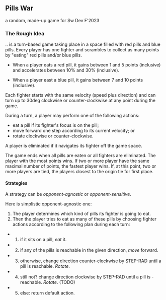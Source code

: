 
## Pills War

a random, made-up game for Sw Dev F'2023

### The Rough Idea

.. is a turn-based game taking place in a space filled with red pills and blue
pills.  Every player has one fighter and scrambles to collect as many points by
"eating" red pills and/or blue pills.

- When a player eats a red pill, it gains between 1 and 5 points (inclusive) and
  accelerates between 10% and 30% (inclusive). 

- When a player east a blue pill, it gains between 7 and 10 points (inclusive).

Each fighter starts with the same velocity (speed plus direction) and can turn
up to 30deg clockwise or counter-clockwise at any point during the game. 

During a turn, a player may perform one of the following actions:

- eat a pill if its fighter's focus is on the pill;
- move forward one step according to its current velocity; or
- rotate clockwise or counter-clockwise.

A player is eliminated if it navigates its fighter off the game space. 

The game ends when all pills are eaten or all fighters are eliminated. The
player with the most points wins. If two or more player have the same maximal
number of points, the fastest player wins. If, at this point, two or more
players are tied, the players closest to the origin tie for first place. 

#### Strategies

A strategy can be _opponent-agnostic_ or _opponent-sensitive_.

Here is simplistic opponent-agnostic one:

1. The player determines which kind of pills its fighter is going to eat.
2. Then the player tries to eat as many of these pills by choosing fighter
   actions according to the following plan during each turn: 
  
  - 1. if it sits on a pill, _eat_ it. 
  - 2. if any of the pills is reachable in the given direction, _move_ forward.
  - 3. otherwise, change direction counter-clockwise by STEP-RAD until a pill is reachable. _Rotate_.
  - 4. still not? change direction clockwise by STEP-RAD until a pill is - reachable. _Rotate_. (TODO)
  - 5. else: return default action. 

